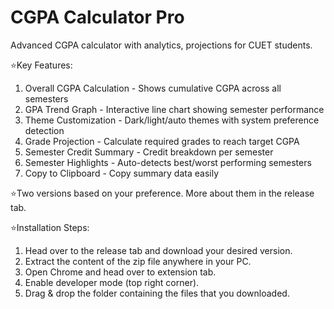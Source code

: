 # CGPA Calculator Pro
Advanced CGPA calculator with analytics, projections for CUET students.

⭐Key Features:
1. Overall CGPA Calculation - Shows cumulative CGPA across all semesters
2. GPA Trend Graph - Interactive line chart showing semester performance
3. Theme Customization - Dark/light/auto themes with system preference detection
4. Grade Projection - Calculate required grades to reach target CGPA
5. Semester Credit Summary - Credit breakdown per semester
6. Semester Highlights - Auto-detects best/worst performing semesters
7. Copy to Clipboard - Copy summary data easily

⭐Two versions based on your preference. More about them in the release tab.

⭐Installation Steps:
1. Head over to the release tab and download your desired version.
2. Extract the content of the zip file anywhere in your PC.
3. Open Chrome and head over to extension tab.
4. Enable developer mode (top right corner).
5. Drag & drop the folder containing the files that you downloaded.
